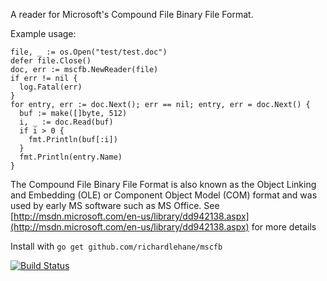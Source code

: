 A reader for Microsoft's Compound File Binary File Format.

Example usage:

    file, _ := os.Open("test/test.doc")
    defer file.Close()
    doc, err := mscfb.NewReader(file)
    if err != nil {
      log.Fatal(err)
    }
    for entry, err := doc.Next(); err == nil; entry, err = doc.Next() {
      buf := make([]byte, 512)
      i, _ := doc.Read(buf)
      if i > 0 {
        fmt.Println(buf[:i])
      }
      fmt.Println(entry.Name)
    }

The Compound File Binary File Format is also known as the Object Linking and Embedding (OLE) or Component Object Model (COM) format and was used by early MS software such as MS Office. See [http://msdn.microsoft.com/en-us/library/dd942138.aspx](http://msdn.microsoft.com/en-us/library/dd942138.aspx) for more details

Install with `go get github.com/richardlehane/mscfb`

[![Build Status](https://travis-ci.org/richardlehane/mscfb.png?branch=master)](https://travis-ci.org/richardlehane/mscfb)